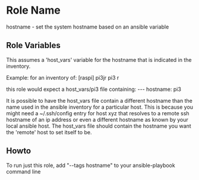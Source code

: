Role Name
=========

hostname - set the system hostname based on an ansible variable

Role Variables
--------------

This assumes a 'host_vars' variable for the hostname that is indicated
in the inventory.


Example:
   for an inventory of:
          [raspi]
          pi3jr
          pi3
          r

   this role would expect a host_vars/pi3 file containing:
       ---
       hostname: pi3


It is possible to have the host_vars file contain a different hostname
than the name used in the ansible inventory for a particular host.  This is
because you might need a ~/.ssh/config entry for host xyz that resolves to
a remote ssh hostname of an ip address or even a different hostname as known
by your local ansible host.   The host_vars file should contain the hostname
you want the 'remote' host to set itself to be.

Howto
-----

To run just this role, add "--tags hostname" to your ansible-playbook command line


